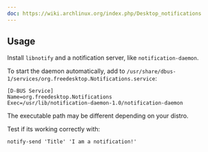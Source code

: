 ```yaml
---
doc: https://wiki.archlinux.org/index.php/Desktop_notifications
---
```


## Usage

Install `libnotify` and a notification server, like `notification-daemon`.

To start the daemon automatically, add to `/usr/share/dbus-1/services/org.freedesktop.Notifications.service`:

```
[D-BUS Service]
Name=org.freedesktop.Notifications
Exec=/usr/lib/notification-daemon-1.0/notification-daemon
```

The executable path may be different depending on your distro.

Test if its working correctly with:

```shell
notify-send 'Title' 'I am a notification!'
```
